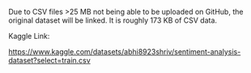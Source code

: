 Due to CSV files >25 MB not being able to be uploaded on GitHub, the original dataset will be linked. It is roughly 173 KB of CSV data. 

Kaggle Link:

https://www.kaggle.com/datasets/abhi8923shriv/sentiment-analysis-dataset?select=train.csv
